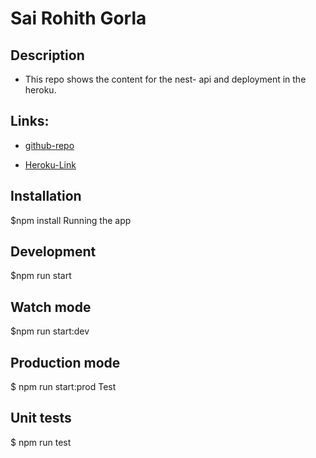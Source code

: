  # Sai Rohith Gorla

## Description
+ This repo shows the content for the nest- api and deployment in the heroku.

## Links:

+ [github-repo](https://github.com/SaiGorla/gsr-nest-api)

+ [Heroku-Link](https://git.heroku.com/gsr-nest-api.git)

## Installation

$npm install
Running the app

## Development

$npm run start

## Watch mode

$npm run start:dev

## Production mode

$ npm run start:prod
Test

## Unit tests

$ npm run test

